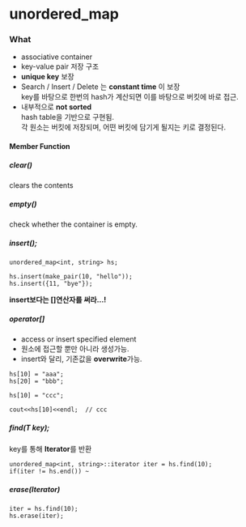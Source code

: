  
 # unordered_map  
 
 ### What  
   * associative container  
   * key-value pair 저장 구조  
   * **unique key** 보장  
   * Search / Insert / Delete 는 **constant time** 이 보장  
     key를 바탕으로 한번의 hash가 계산되면 이를 바탕으로 버킷에 바로 접근.  
   * 내부적으로 **not sorted**  
   hash table을 기반으로 구현됨.  
   각 원소는 버킷에 저장되며, 어떤 버킷에 담기게 될지는 키로 결정된다.  
   
   
 #### Member Function  
 
##### clear()  
clears the contents   
  
##### empty()  
check whether the container is empty. 
  
##### insert();  

```
unordered_map<int, string> hs;

hs.insert(make_pair(10, "hello"));
hs.insert({11, "bye"});
```
**insert보다는 []연산자를 써라...!**
  
##### operator[]   
  * access or insert specified element
  * 원소에 접근할 뿐만 아니라 생성가능.  
  * insert와 달리, 기존값을 **overwrite**가능.  
```
hs[10] = "aaa";
hs[20] = "bbb";

hs[10] = "ccc";

cout<<hs[10]<<endl;  // ccc
```  

##### find(T key);  
   key를 통해 **Iterator**를 반환  
 ```
 unordered_map<int, string>::iterator iter = hs.find(10);
 if(iter != hs.end()) ~
```

##### erase(Iterator)  
```
iter = hs.find(10);
hs.erase(iter);
```

